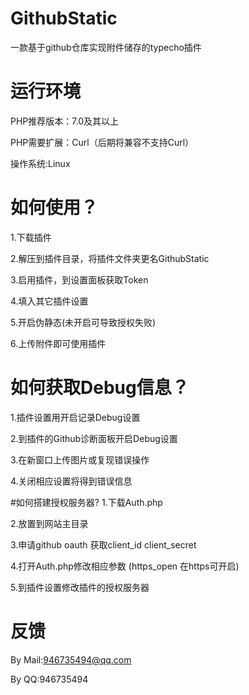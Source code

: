 # GithubStatic
一款基于github仓库实现附件储存的typecho插件


# 运行环境
PHP推荐版本：7.0及其以上

PHP需要扩展：Curl（后期将兼容不支持Curl）

操作系统:Linux

# 如何使用？

1.下载插件

2.解压到插件目录，将插件文件夹更名GithubStatic

3.启用插件，到设置面板获取Token

4.填入其它插件设置

5.开启伪静态(未开启可导致授权失败)

6.上传附件即可使用插件

# 如何获取Debug信息？
1.插件设置用开启记录Debug设置

2.到插件的Github诊断面板开启Debug设置

3.在新窗口上传图片或复现错误操作

4.关闭相应设置将得到错误信息

#如何搭建授权服务器?
1.下载Auth.php

2.放置到网站主目录

3.申请github oauth 获取client_id client_secret

4.打开Auth.php修改相应参数 (https_open 在https可开启)

5.到插件设置修改插件的授权服务器

# 反馈

By Mail:946735494@qq.com

By QQ:946735494
